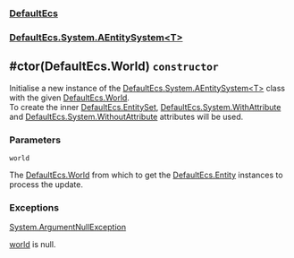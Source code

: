 ### [DefaultEcs](./DefaultEcs 'DefaultEcs')
### [DefaultEcs.System.AEntitySystem&lt;T&gt;](./DefaultEcs-System-AEntitySystem-T- 'DefaultEcs.System.AEntitySystem&lt;T&gt;')
## #ctor(DefaultEcs.World) `constructor`
Initialise a new instance of the [DefaultEcs.System.AEntitySystem&lt;T&gt;](./DefaultEcs-System-AEntitySystem-T- 'DefaultEcs.System.AEntitySystem&lt;T&gt;') class with the given [DefaultEcs.World](./DefaultEcs-World 'DefaultEcs.World').<br/>To create the inner [DefaultEcs.EntitySet](./DefaultEcs-EntitySet 'DefaultEcs.EntitySet'), [DefaultEcs.System.WithAttribute](./DefaultEcs-System-WithAttribute 'DefaultEcs.System.WithAttribute') and [DefaultEcs.System.WithoutAttribute](./DefaultEcs-System-WithoutAttribute 'DefaultEcs.System.WithoutAttribute') attributes will be used.
### Parameters

<a name='DefaultEcs-System-AEntitySystem-T---ctor(DefaultEcs-World)-world'></a>
`world`

The [DefaultEcs.World](./DefaultEcs-World 'DefaultEcs.World') from which to get the [DefaultEcs.Entity](./DefaultEcs-Entity 'DefaultEcs.Entity') instances to process the update.
### Exceptions

[System.ArgumentNullException](https://docs.microsoft.com/en-us/dotnet/api/System.ArgumentNullException 'System.ArgumentNullException')

[world](#DefaultEcs-System-AEntitySystem-T---ctor(DefaultEcs-World)-world 'DefaultEcs.System.AEntitySystem&lt;T&gt;.#ctor(DefaultEcs.World).world') is null.
